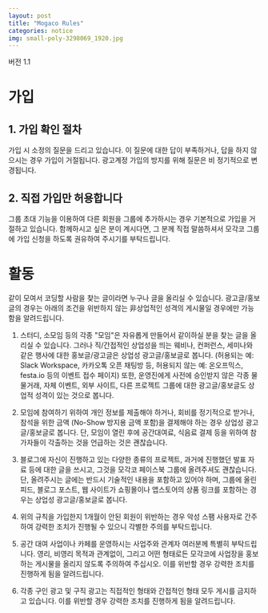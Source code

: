 ```yaml
---
layout: post
title: "Mogaco Rules"
categories: notice
img: small-poly-3298069_1920.jpg
---
```


버전 1.1

# 가입

## 1. 가입 확인 절차

가입 시 소정의 질문을 드리고 있습니다. 이 질문에 대한 답이 부족하거나, 답을 하지 않으시는 경우 가입이 거절됩니다. 광고계정 가입의 방지를 위해 질문은 비 정기적으로 변경됩니다.

## 2. 직접 가입만 허용합니다

그룹 초대 기능을 이용하여 다른 회원을 그룹에 추가하시는 경우 기본적으로 가입을 거절하고 있습니다. 함께하시고 싶은 분이 계시다면, 그 분께 직접 말씀하셔서 모각코 그룹에 가입 신청을 하도록 권유하여 주시기를 부탁드립니다.

# 활동

같이 모여서 코딩할 사람을 찾는 글이라면 누구나 글을 올리실 수 있습니다.
광고글/홍보글의 경우는 아래의 조건을 위반하지 않는 非상업적인 성격의 게시물일 경우에만 가능함을 알려드립니다.

1. 스터디, 소모임 등의 각종 "모임"은 자유롭게 만들어서 같이하실 분을 찾는 글을 올리실 수 있습니다.
   그러나 직/간접적인 상업성을 띄는 웨비나, 컨퍼런스, 세미나와 같은 행사에 대한 홍보글/광고글은 상업성 광고글/홍보글로 봅니다.
   (허용되는 예: Slack Workspace, 카카오톡 오픈 채팅방 등, 허용되지 않는 예: 온오프믹스, festa.io 등의 이벤트 접수 페이지)
   또한, 운영진에게 사전에 승인받지 않은 각종 물물거래, 자체 이벤트, 외부 사이트, 다른 프로젝트 그룹에 대한 광고글/홍보글도 상업적 성격이 있는 것으로 봅니다.

2. 모임에 참여하기 위하여 개인 정보를 제출해야 하거나, 회비를 정기적으로 받거나, 참석을 위한 금액 (No-Show 방지용 금액 포함)을 결제해야 하는 경우 상업성 광고글/홍보글로 봅니다.
   단, 모임이 열린 후에 공간대여료, 식음료 결제 등을 위하여 참가자들이 각출하는 것을 언급하는 것은 괜찮습니다.

3. 블로그에 자신이 진행하고 있는 다양한 종류의 프로젝트, 과거에 진행했던 발표 자료 등에 대한 글을 쓰시고, 그것을 모각코 페이스북 그룹에 올려주셔도 괜찮습니다.
   단, 올려주시는 글에는 반드시 기술적인 내용을 포함하고 있어야 하며, 그룹에 올린 피드, 블로그 포스트, 웹 사이트가 쇼핑몰이나 앱스토어의 상품 링크를 포함하는 경우는 상업성 광고글/홍보글로 봅니다.

4. 위의 규칙을 가입한지 1개월이 안된 회원이 위반하는 경우 악성 스팸 사용자로 간주하여 강력한 조치가 진행될 수 있으니 각별한 주의를 부탁드립니다.

5. 공간 대여 사업이나 카페를 운영하시는 사업주와 관계자 여러분께 특별히 부탁드립니다.
   영리, 비영리 목적과 관계없이, 그리고 어떤 형태로든 모각코에 사업장을 홍보하는 게시물을 올리지 않도록 주의하여 주십시오.
   이를 위반할 경우 강력한 조치를 진행하게 됨을 알려드립니다.

6. 각종 구인 광고 및 구직 광고는 직접적인 형태와 간접적인 형태 모두 게시를 금지하고 있습니다. 이를 위반할 경우 강력한 조치를 진행하게 됨을 알려드립니다.
